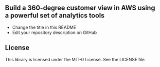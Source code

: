 ## Build a 360-degree customer view in AWS using a powerful set of analytics tools



* Change the title in this README
* Edit your repository description on GitHub

## License

This library is licensed under the MIT-0 License. See the LICENSE file.
